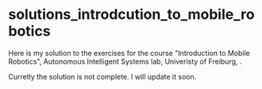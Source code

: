 # solutions_introdcution_to_mobile_robotics

Here is my solution to the exercises for the course "Introduction to Mobile Robotics", Autonomous Intelligent Systems lab, Univeristy of Freiburg, . 

Curretly the solution is not complete. I will update it soon.
